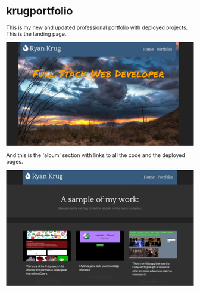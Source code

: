 # krugportfolio

This is my new and updated professional portfolio with deployed projects.  This is the landing page.

![Alt text](src/assets/images/portfolio.jpg?raw=true "start")



And this is the 'album' section with links to all the code and the deployed pages. 


![Alt text](src/assets/images/portfolio2.jpg?raw=true "start")

